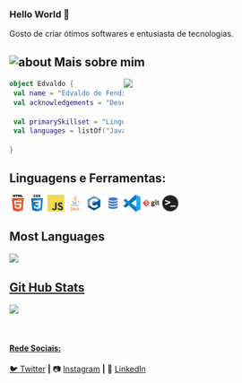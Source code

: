  
  ### Hello World 👋

Gosto de criar ótimos softwares e entusiasta de tecnologias.

## <img width="45" alt="about" src="https://raw.github.com/elizarov/elizarov/master/about.png"> Mais sobre mim

<img align="right" width="300" src="https://i2.wp.com/allhtaccess.info/wp-content/uploads/2018/03/programming.gif?fit=1281%2C716&ssl=1" />

```kotlin
object Edvaldo {
 val name = "Edvaldo de Fendi"
 val acknowledgements = "Desenvolvedor"
 
 val primarySkillset = "Linguagens"
 val languages = listOf("Java", "JavaScript", "HTML", "CSS", "SQL") 

}
```

## **Linguagens e Ferramentas:**  


<code><img height="30" src="https://raw.githubusercontent.com/github/explore/80688e429a7d4ef2fca1e82350fe8e3517d3494d/topics/html/html.png"></code>
<code><img height="30" src="https://raw.githubusercontent.com/github/explore/80688e429a7d4ef2fca1e82350fe8e3517d3494d/topics/css/css.png"></code>
<code><img height="30" src="https://raw.githubusercontent.com/github/explore/80688e429a7d4ef2fca1e82350fe8e3517d3494d/topics/javascript/javascript.png"></code>
<code><img height="30" src="https://raw.githubusercontent.com/github/explore/80688e429a7d4ef2fca1e82350fe8e3517d3494d/topics/java/java.png"></code>
<code><img height="30" src="https://raw.githubusercontent.com/github/explore/80688e429a7d4ef2fca1e82350fe8e3517d3494d/topics/c/c.png"></code>
<code><img height="30" src="https://raw.githubusercontent.com/github/explore/80688e429a7d4ef2fca1e82350fe8e3517d3494d/topics/sql/sql.png"></code>
<code><img height="30" src="https://raw.githubusercontent.com/github/explore/80688e429a7d4ef2fca1e82350fe8e3517d3494d/topics/visual-studio-code/visual-studio-code.png"></code>
<code><img height="30" src="https://raw.githubusercontent.com/github/explore/80688e429a7d4ef2fca1e82350fe8e3517d3494d/topics/git/git.png"></code>
<code><img height="30" src="https://raw.githubusercontent.com/github/explore/80688e429a7d4ef2fca1e82350fe8e3517d3494d/topics/terminal/terminal.png"></code>




<h2 align="left"> Most Languages </h2>
<div align="left">
  <a href="https://github.com/Edv-Fendi">
  <img src="https://github-readme-stats.vercel.app/api/top-langs/?username=Edv-Fendi&langs_count=7&theme=dark"/>  
</div>

<h2 align="left"> Git Hub Stats </h2>
<div align="left">
  <a href="https://github.com/Edv-Fendi">
  <img height="160em" src="https://github-readme-stats.vercel.app/api?username=Edv-Fendi&show_icons=true&theme=dark&include_all_commits=true&count_private=true"/>
</div>

[Twitter]: https://twitter.com/Edv113
[Instagram]: https://www.instagram.com/edvaldo_fendi
[LinkedIn]: https://www.linkedin.com/in/edvaldo-de-fendi-a45475234/
<br>

#### Rede Sociais:


🐦 [Twitter][Twitter] **|** 
📷 [Instagram][Instagram] **|** 
👔 [LinkedIn][LinkedIn]

